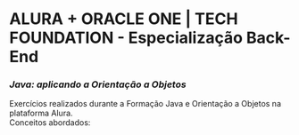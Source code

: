 # ALURA + ORACLE ONE | TECH FOUNDATION - Especialização Back-End
### *Java: aplicando a Orientação a Objetos*


Exercícios realizados durante a Formação Java e Orientação a Objetos na plataforma Alura.<br>
Conceitos abordados:
